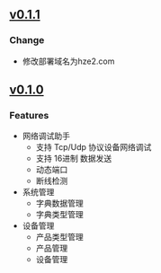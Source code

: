 ## [v0.1.1](https://github.com/linzili/iot-hzwl/compare/v0.1.0...v0.1.1)

### Change
- 修改部署域名为hze2.com

## [v0.1.0](https://github.com/linzili/iot-hzwl/releases/tag/v0.1.0)

### Features

- 网络调试助手
  - 支持 Tcp/Udp 协议设备网络调试
  - 支持 16进制 数据发送
  - 动态端口
  - 断线检测
- 系统管理
  - 字典数据管理
  - 字典类型管理
- 设备管理
  - 产品类型管理
  - 产品管理
  - 设备管理

